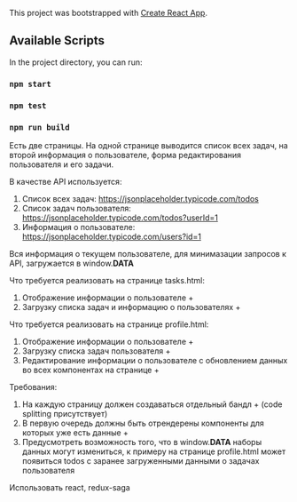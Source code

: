 This project was bootstrapped with [Create React App](https://github.com/facebook/create-react-app).

## Available Scripts

In the project directory, you can run:

### `npm start`
### `npm test`
### `npm run build`

Есть две страницы. На одной странице выводится список всех задач, на второй информация о пользователе, форма редактирования пользователя и его задачи. 

В качестве API используется:
1. Список всех задач: https://jsonplaceholder.typicode.com/todos
2. Список задач пользователя: https://jsonplaceholder.typicode.com/todos?userId=1
3. Информация о пользователе: https://jsonplaceholder.typicode.com/users?id=1

Вся информация о текущем пользователе, для минимазации запросов к API, загружается в window.__DATA__

Что требуется реализовать на странице tasks.html:
1. Отображение информации о пользователе +
2. Загрузку списка задач и информацию о пользователях +

Что требуется реализовать на странице profile.html:
1. Отображение информации о пользователе +
2. Загрузку списка задач пользователя +
3. Редактирование информации о пользователе с обновлением данных во всех компонентах на странице +

Требования:
1. На каждую страницу должен создаваться отдельный бандл + (code splitting присутствует)
2. В первую очередь должны быть отрендерены компоненты для которых уже есть данные +
3. Предусмотреть возможность того, что в window.__DATA__ наборы данных могут измениться, 
к примеру на странице profile.html может появиться todos с заранее загруженными данными о задачах пользователя

Использовать react, redux-saga

